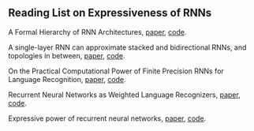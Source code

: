 ## Reading List on Expressiveness of RNNs

A Formal Hierarchy of RNN Architectures, [paper](https://arxiv.org/abs/2004.08500), [code]().

A single-layer RNN can approximate stacked and bidirectional RNNs, and topologies in between, [paper](https://arxiv.org/abs/1909.00021), [code]().

On the Practical Computational Power of Finite Precision RNNs for Language Recognition, [paper](https://arxiv.org/abs/1805.04908), [code]().

Recurrent Neural Networks as Weighted Language Recognizers, [paper](https://arxiv.org/abs/1711.05408), [code]().

Expressive power of recurrent neural networks, [paper](https://arxiv.org/abs/1711.00811), [code]().
